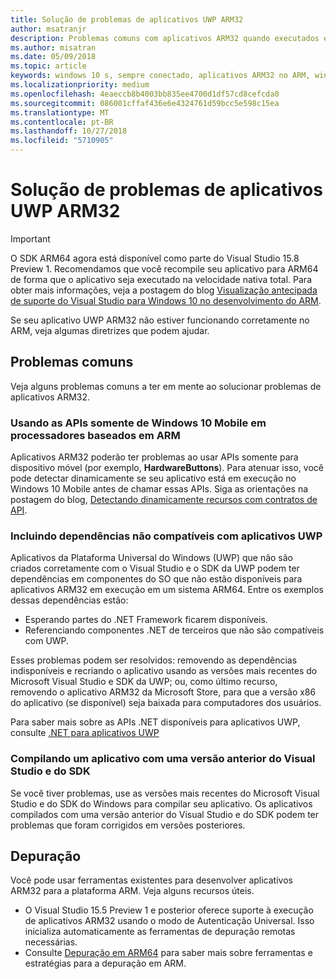 ```yaml
---
title: Solução de problemas de aplicativos UWP ARM32
author: msatranjr
description: Problemas comuns com aplicativos ARM32 quando executados em ARM e como corrigi-los.
ms.author: misatran
ms.date: 05/09/2018
ms.topic: article
keywords: windows 10 s, sempre conectado, aplicativos ARM32 no ARM, windows 10 no ARM, solução de problemas
ms.localizationpriority: medium
ms.openlocfilehash: 4eaeccb8b4003bb835ee4700d1df57cd8cefcda0
ms.sourcegitcommit: 086001cffaf436e6e4324761d59bcc5e598c15ea
ms.translationtype: MT
ms.contentlocale: pt-BR
ms.lasthandoff: 10/27/2018
ms.locfileid: "5710905"
---
```

# <a name="troubleshooting-arm32-uwp-apps"></a>Solução de problemas de aplicativos UWP ARM32
>[!IMPORTANT]
> O SDK ARM64 agora está disponível como parte do Visual Studio 15.8 Preview 1. Recomendamos que você recompile seu aplicativo para ARM64 de forma que o aplicativo seja executado na velocidade nativa total. Para obter mais informações, veja a postagem do blog [Visualização antecipada de suporte do Visual Studio para Windows 10 no desenvolvimento do ARM](https://blogs.windows.com/buildingapps/2018/05/08/visual-studio-support-for-windows-10-on-arm-development/).

Se seu aplicativo UWP ARM32 não estiver funcionando corretamente no ARM, veja algumas diretrizes que podem ajudar. 

## <a name="common-issues"></a>Problemas comuns
Veja alguns problemas comuns a ter em mente ao solucionar problemas de aplicativos ARM32.

### <a name="using-windows-10-mobile-only-apis-on-arm-based-processors"></a>Usando as APIs somente de Windows 10 Mobile em processadores baseados em ARM 
Aplicativos ARM32 poderão ter problemas ao usar APIs somente para dispositivo móvel (por exemplo, **HardwareButtons**). Para atenuar isso, você pode detectar dinamicamente se seu aplicativo está em execução no Windows 10 Mobile antes de chamar essas APIs. Siga as orientações na postagem do blog, [Detectando dinamicamente recursos com contratos de API](https://blogs.windows.com/buildingapps/2015/09/15/dynamically-detecting-features-with-api-contracts-10-by-10/).

### <a name="including-dependencies-not-supported-by-uwp-apps"></a>Incluindo dependências não compatíveis com aplicativos UWP
Aplicativos da Plataforma Universal do Windows (UWP) que não são criados corretamente com o Visual Studio e o SDK da UWP podem ter dependências em componentes do SO que não estão disponíveis para aplicativos ARM32 em execução em um sistema ARM64. Entre os exemplos dessas dependências estão:

- Esperando partes do .NET Framework ficarem disponíveis.
- Referenciando componentes .NET de terceiros que não são compatíveis com UWP.

Esses problemas podem ser resolvidos: removendo as dependências indisponíveis e recriando o aplicativo usando as versões mais recentes do Microsoft Visual Studio e SDK da UWP; ou, como último recurso, removendo o aplicativo ARM32 da Microsoft Store, para que a versão x86 do aplicativo (se disponível) seja baixada para computadores dos usuários. 

Para saber mais sobre as APIs .NET disponíveis para aplicativos UWP, consulte [.NET para aplicativos UWP](https://msdn.microsoft.com/library/windows/apps/mt185501.aspx)

### <a name="compiling-an-app-with-an-older-version-of-visual-studio-and-sdk"></a>Compilando um aplicativo com uma versão anterior do Visual Studio e do SDK
Se você tiver problemas, use as versões mais recentes do Microsoft Visual Studio e do SDK do Windows para compilar seu aplicativo. Os aplicativos compilados com uma versão anterior do Visual Studio e do SDK podem ter problemas que foram corrigidos em versões posteriores.

## <a name="debugging"></a>Depuração
Você pode usar ferramentas existentes para desenvolver aplicativos ARM32 para a plataforma ARM. Veja alguns recursos úteis.

- O Visual Studio 15.5 Preview 1 e posterior oferece suporte à execução de aplicativos ARM32 usando o modo de Autenticação Universal. Isso inicializa automaticamente as ferramentas de depuração remotas necessárias.
- Consulte [Depuração em ARM64](https://docs.microsoft.com/en-us/windows-hardware/drivers/debugger/debugging-arm64) para saber mais sobre ferramentas e estratégias para a depuração em ARM.